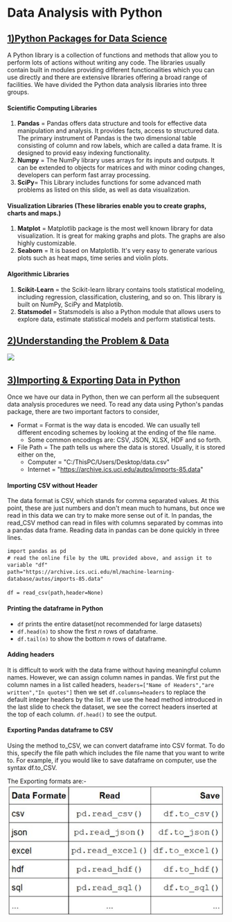 # Data Analysis with Python

## <u>1)Python Packages for Data Science</u>

A Python library is a collection of functions and methods that allow you to perform lots of actions without writing any code. 
The libraries usually contain built in modules providing different functionalities which you can use directly and there are extensive libraries offering a broad range of facilities. 
We have divided the Python data analysis libraries into three groups. 


#### Scientific Computing Libraries
  
  1) <b>Pandas</b> = Pandas offers data structure and tools for effective data manipulation and analysis. It provides facts, access to structured data. The primary instrument of Pandas is the two dimensional table consisting of column and row labels, which are called a data frame. It is designed to provid easy indexing functionality. 
  2) <b>Numpy</b> = The NumPy library uses arrays for its inputs and outputs. It can be extended to objects for matrices and with minor coding changes, developers can perform fast array processing.
  3) <b>SciPy</b>= This Library includes functions for some advanced math problems as listed on this slide, as well as data visualization.
 
#### Visualization Libraries (These libraries enable you to create graphs, charts and maps.)
  
  1) <b>Matplot</b> = Matplotlib package is the most well known library for data visualization. It is great for making graphs and plots. The graphs are also highly customizable.
  2) <b>Seaborn</b> = It is based on Matplotlib. It's very easy to generate various plots such as heat maps, time series and violin plots.

#### Algorithmic Libraries
  
  1) <b>Scikit-Learn</b> = the Scikit-learn library contains tools statistical modeling, including regression, classification, clustering, and so on. This library is built on NumPy, SciPy and Matplotib. 
  2) <b>Statsmodel</b> = Statsmodels is also a Python module that allows users to explore data, estimate statistical models and perform statistical tests. 

## <u>2)Understanding the Problem & Data</u>

<img src="https://miro.medium.com/max/1200/1*YPsZO50dIiEKpW9RqzqsTw.jpeg">


## <u>3)Importing & Exporting Data in Python</u>
Once we have our data in Python, then we can perform all the subsequent data analysis procedures we need.
To read any data using Python's pandas package, there are two important factors to consider,
* Format = Format is the way data is encoded. We can usually tell different encoding schemes by looking at the ending of the file name.
  * Some common encodings are: CSV, JSON, XLSX, HDF and so forth. 
* File Path = The path tells us where the data is stored. Usually, it is stored either on the, 
  * Computer = "C:/ThisPC/Users/Desktop/data.csv"
  * Internet = "https://archive.ics.uci.edu/autps/imports-85.data"


#### Importing CSV without Header
The data format is CSV, which stands for comma separated values. At this point, these are just numbers and don't mean much to humans, but once we read in this data we can try to make more sense out of it. In pandas, the read_CSV method can read in files with columns separated by commas into a pandas data frame. Reading data in pandas can be done quickly in three lines.

```
import pandas as pd
# read the online file by the URL provided above, and assign it to variable "df"
path="https://archive.ics.uci.edu/ml/machine-learning-database/autos/imports-85.data"

df = read_csv(path,header=None)
```

#### Printing the dataframe in Python
* `df` prints the entire dataset(not recommended for large datasets)
* `df.head(n)` to show the first <i>n</i> rows of dataframe.
* `df.tail(n)` to show the bottom <i>n</i> rows of dataframe.



#### Adding headers
It is difficult to work with the data frame without having meaningful column names. However, we can assign column names in pandas.
We first put the column names in a list called headers, 
`headers=["Name of Headers","are written","In quotes"]`
then we set `df.columns=headers` to replace the default integer headers by the list. 
If we use the head method introduced in the last slide to check the dataset, we see the correct headers inserted at the top of each column.
`df.head()` to see the output.

#### Exporting Pandas dataframe to CSV
Using the method to_CSV, we can convert dataframe into CSV format. To do this, specify the file path which includes the file name that you want to write to. For example, if you would like to save dataframe on computer, use the syntax df.to_CSV.

The Exporting formats are:-<br>
<img src="https://github.com/HariPrasad-1999/IBM-Data-Science-Professional-Certificate/blob/ad1166ff35754186760366e0fbe35dba0a4c19e8/Data%20Analysis%20with%20Python/pics/THEJ-AWS.PNG">

